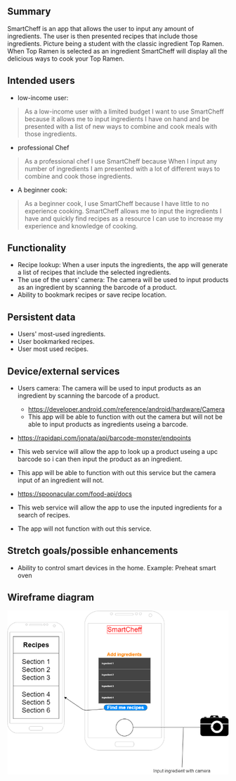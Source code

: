 ## Summary

SmartCheff is an app that allows the user to input any amount 
of ingredients. The user is then presented recipes that include those ingredients.
Picture being a student with the classic ingredient Top Ramen. When Top Ramen is selected as 
an ingredient SmartCheff will display all the delicious ways to cook your Top Ramen.

## Intended users
 * low-income user: 
 > As a low-income user with a limited budget I want to use SmartCheff because it allows me to input ingredients I have on hand and be presented with a list of new ways to combine and cook meals with those ingredients. 
 * professional Chef
 > As a professional chef I use SmartCheff because When I input any number of ingredients I am presented with a lot of different ways to combine and cook those ingredients.  
 * A beginner cook:
 > As a beginner cook, I use SmartCheff because I have little to no experience cooking. SmartCheff allows me to input the ingredients I have and quickly find recipes as a resource I can use to increase my experience and knowledge of cooking.
 
## Functionality
 * Recipe lookup: When a user inputs the ingredients, the app will generate a list of recipes that include the selected ingredients.
 * The use of the users' camera: The camera will be used to input products as an ingredient by scanning the barcode of a product.
 * Ability to bookmark recipes or save recipe location.

## Persistent data
 * Users' most-used ingredients.
 * User bookmarked recipes.
 * User most used recipes.
 
## Device/external services
* Users camera: The camera will be used to input products as an ingredient by scanning the barcode of a product.
  * <https://developer.android.com/reference/android/hardware/Camera>
   * This app will be able to function with out the camera but will not be able to input products as ingredients useing a barcode.
   
* <https://rapidapi.com/jonata/api/barcode-monster/endpoints>
 * This web service will allow the app to look up a product useing a upc barcode so i can then input the product as an ingredient.
  * This app will be able to function with out this service but the camera input of an ingredient will not.
 
* <https://spoonacular.com/food-api/docs>
 * This web service will allow the app to use the inputed ingredients for a search of recipes.
  * The app will not function with out this service.

## Stretch goals/possible enhancements 
* Ability to control smart devices in the home.
Example: Preheat smart oven

## Wireframe diagram
![Wireframe diagram](img/wireframe.png) 